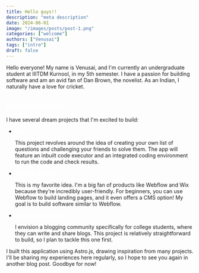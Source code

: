 ```yaml
---
title: Hello guys!!
description: "meta description"
date: 2024-06-01
image: "/images/posts/post-1.png"
categories: ["welcome"]
authors: ["Venusai"]
tags: ["intro"]
draft: false
---
```


Hello everyone! My name is Venusai, and I'm currently an undergraduate student at IIITDM Kurnool, in my 5th semester. I have a passion for building software and am an avid fan of Dan Brown, the novelist. As an Indian, I naturally have a love for cricket.

## <span style="color: white; font-weight: bold;">Dream Projects</span>

I have several dream projects that I'm excited to build:

- **<span style = "color: white; font-weight:bold;" >Bro Code</span>**

  This project revolves around the idea of creating your own list of questions and challenging your friends to solve them. The app will feature an inbuilt code executor and an integrated coding environment to run the code and check results.

- **<span style = "color: white; font-weight:bold;" >Website Builder</span>**

  This is my favorite idea. I'm a big fan of products like Webflow and Wix because they're incredibly user-friendly. For beginners, you can use Webflow to build landing pages, and it even offers a CMS option! My goal is to build software similar to Webflow.

- **<span style = "color: white; font-weight:bold;" >A Blogging Website</span>**

  I envision a blogging community specifically for college students, where they can write and share blogs. This project is relatively straightforward to build, so I plan to tackle this one first.

I built this application using Astro.js, drawing inspiration from many projects. I'll be sharing my experiences here regularly, so I hope to see you again in another blog post. Goodbye for now!
